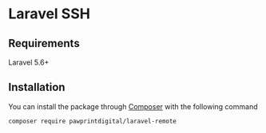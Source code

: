 # Laravel SSH

## Requirements

Laravel 5.6+


## Installation

You can install the package through [Composer](http://getcomposer.org/)
with the following command

```bash
composer require pawprintdigital/laravel-remote
```
